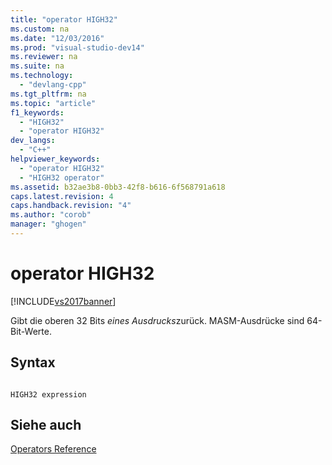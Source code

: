 ```yaml
---
title: "operator HIGH32"
ms.custom: na
ms.date: "12/03/2016"
ms.prod: "visual-studio-dev14"
ms.reviewer: na
ms.suite: na
ms.technology: 
  - "devlang-cpp"
ms.tgt_pltfrm: na
ms.topic: "article"
f1_keywords: 
  - "HIGH32"
  - "operator HIGH32"
dev_langs: 
  - "C++"
helpviewer_keywords: 
  - "operator HIGH32"
  - "HIGH32 operator"
ms.assetid: b32ae3b8-0bb3-42f8-b616-6f568791a618
caps.latest.revision: 4
caps.handback.revision: "4"
ms.author: "corob"
manager: "ghogen"
---
```

# operator HIGH32
[!INCLUDE[vs2017banner](../../assembler/inline/includes/vs2017banner.md)]

Gibt die oberen 32 Bits *eines Ausdrucks*zurück.  MASM\-Ausdrücke sind 64\-Bit\-Werte.  
  
## Syntax  
  
```  
  
HIGH32 expression  
```  
  
## Siehe auch  
 [Operators Reference](../../assembler/masm/operators-reference.md)